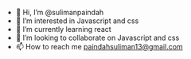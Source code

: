 - 👋 Hi, I’m @sulimanpaindah
- 👀 I’m interested in Javascript and css
- 🌱 I’m currently learning react
- 💞️ I’m looking to collaborate on Javascript and css
- 📫 How to reach me paindahsuliman13@gmail.com 

<!---
sulimanpaindah/sulimanpaindah is a ✨ special ✨ repository because its `README.md` (this file) appears on your GitHub profile.
You can click the Preview link to take a look at your changes.
--->
